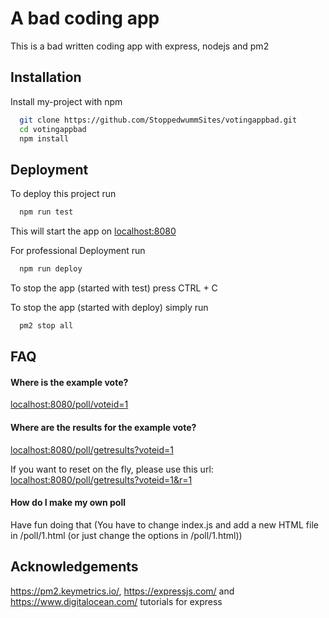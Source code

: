 
# A bad coding app

This is a bad written coding app with express, nodejs and pm2




## Installation

Install my-project with npm

```bash
  git clone https://github.com/StoppedwummSites/votingappbad.git
  cd votingappbad
  npm install
```
    
## Deployment

To deploy this project run

```bash
  npm run test
```
This will start the app on <localhost:8080>

For professional Deployment run

```bash
  npm run deploy
```

To stop the app (started with test) press CTRL + C

To stop the app (started with deploy) simply run

```bash
  pm2 stop all
```
## FAQ

#### Where is the example vote?

<localhost:8080/poll/voteid=1>

#### Where are the results for the example vote?

<localhost:8080/poll/getresults?voteid=1>

If you want to reset on the fly, please use this url: <localhost:8080/poll/getresults?voteid=1&r=1>

#### How do I make my own poll

Have fun doing that (You have to change index.js and add a new HTML file in /poll/1.html (or just change the options in /poll/1.html))

## Acknowledgements

https://pm2.keymetrics.io/, https://expressjs.com/ and https://www.digitalocean.com/ tutorials for express
